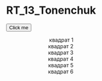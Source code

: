 # RT_13_Tonenchuk
<!DOCTYPE html> 
<html> 
<head> 
<script src="http://code.jquery.com/jquery-latest.js"> 
</script> 

<script> 
 $(document).ready(function () { 
   $("button").click(function () { 
   $('#div2').text( $('#div1').text());
   $('#div4').text($('#div3').text());
   $('#div6').text($('#div5').text());
   $("#div1[align|='right'").val($("#div2")).animate({left: '-40px' });
   $("#div3[align|='right'").animate({left: '-40px' });
   $("#div5[align|='right'").animate({left: '-40px' }); 
   
        }); 
 
    }); 
</script> 
</head> 

<body> 

<button>Click me</button> <br>

<div align="right" id="div1" style="width:180px;height:20px;position:absolute">квадрат 1</div> <br>
<div align="right" id="div2" style="width:180px;height:20px;position:absolute">квадрат 2</div><br>
<div align="right" id="div3" style="width:180px;height:20px;position:absolute;">квадрат 3</div><br>
<div align="right" id="div4" style="width:180px;height:20px;position:absolute">квадрат 4</div><br>
<div align="right" id="div5" style="width:180px;height:20px;position:absolute;">квадрат 5</div><br>
<div align="right" id="div6" style="width:180px;height:20px;position:absolute;">квадрат 6</div><br>



</body> 
</html>
